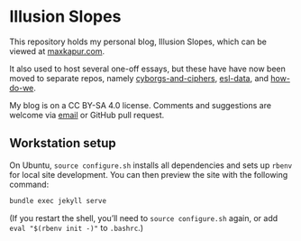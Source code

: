 # Illusion Slopes

This repository holds my personal blog, Illusion Slopes, which can be viewed at
[maxkapur.com](https://maxkapur.com).

It also used to host several one-off essays, but these have have now been moved
to separate repos, namely
[cyborgs-and-ciphers](https://github.com/maxkapur/cyborgs-and-ciphers),
[esl-data](https://github.com/maxkapur/esl-data), and
[how-do-we](https://github.com/maxkapur/how-do-we).

My blog is on a CC BY-SA 4.0 license. Comments and suggestions are welcome via
[email](mailto:max@maxkapur.com) or GitHub pull request.

## Workstation setup

On Ubuntu, `source configure.sh` installs all dependencies and sets up `rbenv`
for local site development. You can then preview the site with the following
command:

```bash
bundle exec jekyll serve
```

(If you restart the shell, you’ll need to `source configure.sh` again, or add
`eval "$(rbenv init -)"` to `.bashrc`.)
